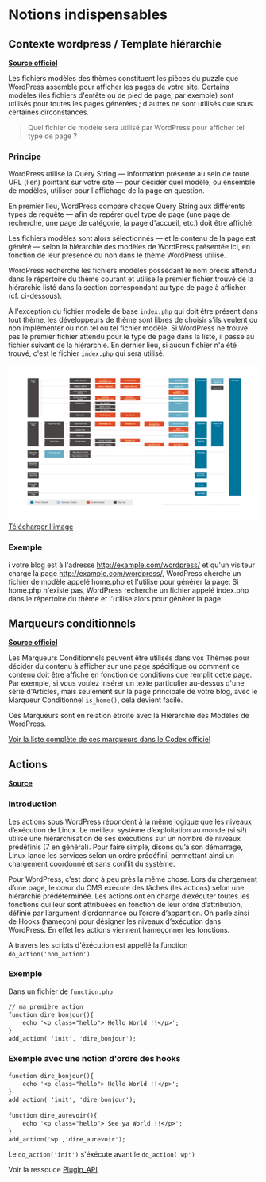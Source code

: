 # Notions indispensables

## Contexte wordpress / Template hiérarchie
__[Source officiel](https://codex.wordpress.org/fr:Hi%C3%A9rarchie_des_fichiers_mod%C3%A8les)__

Les fichiers modèles des thèmes constituent les pièces du puzzle que WordPress assemble pour afficher les pages de votre site. Certains modèles (les fichiers d'entête ou de pied de page, par exemple) sont utilisés pour toutes les pages générées ; d'autres ne sont utilisés que sous certaines circonstances.

> Quel fichier de modèle sera utilisé par WordPress pour afficher tel type de page ?

### Principe

WordPress utilise la Query String — information présente au sein de toute URL (lien) pointant sur votre site — pour décider quel modèle, ou ensemble de modèles, utiliser pour l'affichage de la page en question.

En premier lieu, WordPress compare chaque Query String aux différents types de requête — afin de repérer quel type de page (une page de recherche, une page de catégorie, la page d'accueil, etc.) doit être affiché.

Les fichiers modèles sont alors sélectionnés — et le contenu de la page est généré — selon la hiérarchie des modèles de WordPress présentée ici, en fonction de leur présence ou non dans le thème WordPress utilisé.

WordPress recherche les fichiers modèles possédant le nom précis attendu dans le répertoire du thème courant et utilise le premier fichier trouvé de la hiérarchie listé dans la section correspondant au type de page à afficher (cf. ci-dessous).

À l'exception du fichier modèle de base ```index.php``` qui doit être présent dans tout thème, les développeurs de thème sont libres de choisir s'ils veulent ou non implémenter ou non tel ou tel fichier modèle. Si WordPress ne trouve pas le premier fichier attendu pour le type de page dans la liste, il passe au fichier suivant de la hiérarchie. En dernier lieu, si aucun fichier n'a été trouvé, c'est le fichier ```index.php``` qui sera utilisé.

![Template hiérachie](img/Template_Hierarchy_2015.png)
[Télécharger l'image](img/Template_Hierarchy_2015.png)

### Exemple
i votre blog est à l'adresse http://example.com/wordpress/ et qu'un visiteur charge la page http://example.com/wordpress/, WordPress cherche un fichier de modèle appelé home.php et l'utilise pour générer la page. Si home.php n'existe pas, WordPress recherche un fichier appelé index.php dans le répertoire du thème et l'utilise alors pour générer la page.


## Marqueurs conditionnels
__[Source officiel](https://codex.wordpress.org/fr:Marqueurs_conditionnels)__

Les Marqueurs Conditionnels peuvent être utilisés dans vos Thèmes pour décider du contenu à afficher sur une page spécifique ou comment ce contenu doit être affiché en fonction de conditions que remplit cette page. Par exemple, si vous voulez insérer un texte particulier au-dessus d'une série d'Articles, mais seulement sur la page principale de votre blog, avec le Marqueur Conditionnel ```is_home()```, cela devient facile.

Ces Marqueurs sont en relation étroite avec la Hiérarchie des Modèles de WordPress.

[Voir la liste complète de ces marqueurs dans le Codex officiel](https://codex.wordpress.org/fr:Marqueurs_conditionnels#Les_Conditions_Pour...)

## Actions
__[Source](https://wordpress.facemweb.com/actions-hooks/)__

### Introduction
Les actions sous WordPress répondent à la même logique que les niveaux d’exécution de Linux. Le meilleur système d’exploitation au monde (si si!) utilise une hiérarchisation de ses exécutions sur un nombre de niveaux prédéfinis (7 en général). Pour faire simple, disons qu’à son démarrage, Linux lance les services selon un ordre prédéfini, permettant ainsi un chargement coordonné et sans conflit du système.

Pour WordPress, c’est donc à peu près la même chose. Lors du chargement d’une page, le cœur du CMS exécute des tâches (les actions) selon une hiérarchie prédéterminée. Les actions ont en charge d’exécuter toutes les fonctions qui leur sont attribuées en fonction de leur ordre d’attribution, définie par l’argument d’ordonnance ou l’ordre d’apparition. On parle ainsi de Hooks (hameçon) pour désigner les niveaux d’exécution dans WordPress. En effet les actions viennent hameçonner les fonctions.

A travers les scripts d'éxécution est appellé la function ```do_action('nom_action')```.


### Exemple

Dans un fichier de ```function.php```

    // ma première action
    function dire_bonjour(){
        echo '<p class="hello"> Hello World !!</p>';
    }
    add_action( 'init', 'dire_bonjour');
    
### Exemple avec une notion d'ordre des hooks

    function dire_bonjour(){
        echo '<p class="hello"> Hello World !!</p>';
    }
    add_action( 'init', 'dire_bonjour');
    
    function dire_aurevoir(){
        echo '<p class="hello"> See ya World !!</p>';
    }
    add_action('wp','dire_aurevoir');
    
Le ```do_action('init')``` s'éxécute avant le ```do_action('wp')``` 

Voir la ressouce [Plugin_API](resources/Plugin_API.pdf)
